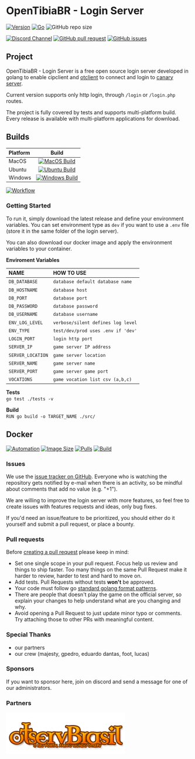 # OpenTibiaBR - Login Server

[![Version](https://img.shields.io/github/v/release/opentibiabr/login-server)](https://github.com/opentibiabr/login-server/releases/latest)
[![Go](https://img.shields.io/github/go-mod/go-version/opentibiabr/login-server)](https://golang.org/doc/go1.16)
![GitHub repo size](https://img.shields.io/github/repo-size/opentibiabr/login-server)

[![Discord Channel](https://img.shields.io/discord/528117503952551936.svg?style=flat-square&logo=discord)](https://discord.gg/3NxYnyV)
[![GitHub pull request](https://img.shields.io/github/issues-pr/opentibiabr/login-server)](https://github.com/opentibiabr/login-server/pulls)
[![GitHub issues](https://img.shields.io/github/issues/opentibiabr/login-server)](https://github.com/opentibiabr/login-server/issues)


## Project

OpenTibiaBR - Login Server is a free open source login server developed in golang to enable cipclient and [otclient](https://github.com/opentibiabr/otclient) to connect and login to [canary server](https://github.com/opentibiabr/canary).

Current version supports only http login, through `/login` or `/login.php` routes.

The project is fully covered by tests and supports multi-platform build.
Every release is available with multi-platform applications for download.

## Builds
| Platform       | Build        |
| :------------- | :----------: |
| MacOS          | [![MacOS Build](https://github.com/opentibiabr/login-server/actions/workflows/ci-build-macos.yml/badge.svg?branch=main)](https://github.com/opentibiabr/login-server/actions/workflows/ci-build-macos.yml)   |
| Ubuntu         | [![Ubuntu Build](https://github.com/opentibiabr/login-server/actions/workflows/ci-build-ubuntu.yml/badge.svg?branch=main)](https://github.com/opentibiabr/login-server/actions/workflows/ci-build-ubuntu.yml) |
| Windows        | [![Windows Build](https://github.com/opentibiabr/login-server/actions/workflows/ci-build-windows.yml/badge.svg?branch=main)](https://github.com/opentibiabr/login-server/actions/workflows/ci-build-windows.yml) |

[![Workflow](https://github.com/opentibiabr/login-server/actions/workflows/ci-multiplat-release.yml/badge.svg)](https://github.com/opentibiabr/login-server/actions/workflows/ci-multiplat-release.yml)

### Getting **Started**

To run it, simply download the latest release and define your environment variables.
You can set environment type as `dev` if you want to use a `.env` file (store it in the same folder of the login server).

You can also download our docker image and apply the environment variables to your container.

**Enviroment Variables**

|       NAME       |            HOW TO USE             |
| :-------------- | :--------------------------------- |
|`DB_DATABASE`     | `database default database name`  |
|`DB_HOSTNAME`     | `database host`                   |
|`DB_PORT`         | `database port`                   |
|`DB_PASSWORD`     | `database password`               |
|`DB_USERNAME`     | `database username`               |
|`ENV_LOG_LEVEL`   | `verbose/silent defines log level`|
|`ENV_TYPE`        | `test/dev/prod uses .env if 'dev'`|
|`LOGIN_PORT`      | `login http port`                 |
|`SERVER_IP`       | `game server IP address`          |
|`SERVER_LOCATION` | `game server location`            |
|`SERVER_NAME`     | `game server name`                |
|`SERVER_PORT`     | `game server game port`           |
|`VOCATIONS`       | `game vocation list csv (a,b,c)`  |

**Tests**  
`go test ./tests -v`

**Build**  
`RUN go build -o TARGET_NAME ./src/`


## Docker
[![Automation](https://img.shields.io/docker/cloud/automated/opentibiabr/login-server)](https://hub.docker.com/r/opentibiabr/login-server)
[![Image Size](https://img.shields.io/docker/image-size/opentibiabr/login-server)](https://hub.docker.com/layers/opentibiabr/login-server/latest/images/sha256-43aead24b157c6f8cca57135e7d727be02b47ce05dab76a5f5de97f74bce082e?context=explore)
[![Pulls](https://img.shields.io/docker/pulls/opentibiabr/login-server)](https://hub.docker.com/r/opentibiabr/login-server/tags?page=1&ordering=last_updated)
[![Build](https://img.shields.io/docker/cloud/build/opentibiabr/login-server)](https://hub.docker.com/r/opentibiabr/login-server/builds)

### Issues

We use the [issue tracker on GitHub](https://github.com/opentibiabr/login-server/issues). Everyone who is watching the repository gets notified by e-mail when there is an activity, so be mindful about comments that add no value (e.g. "+1"). 

We are willing to improve the login server with more features, so feel free to create issues with features requests and ideas, only bug fixes.

If you'd need an issue/feature to be prioritized, you should either do it yourself and submit a pull request, or place a bounty.

### Pull requests

Before [creating a pull request](https://github.com/opentibiabr/login-server/pulls) please keep in mind:

* Set one single scope in your pull request. Focus help us review and things to ship faster. Too many things on the same Pull Request make it harder to review, harder to test and hard to move on.
* Add tests. Pull Requests without tests **won't** be approved.
* Your code must follow go [standard golang format patterns](https://golang.org/doc/effective_go#formatting).
* There are people that doesn't play the game on the official server, so explain your changes to help understand what are you changing and why.
* Avoid opening a Pull Request to just update minor typo or comments. Try attaching those to other PRs with meaningful content.

### Special Thanks

* our partners
* our crew (majesty, gpedro, eduardo dantas, foot, lucas)

### **Sponsors**

If you want to sponsor here, join on discord and send a message for one of our administrators.

### Partners

[![Supported by OTServ Brasil](https://raw.githubusercontent.com/otbr/otserv-brasil/main/otbr.png)](https://forums.otserv.com.br)
